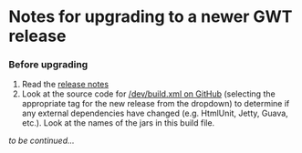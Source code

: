 # Notes for upgrading to a newer GWT release

### Before upgrading
1. Read the [release notes](http://www.gwtproject.org/release-notes.html)
2. Look at the source code for [/dev/build.xml on GitHub](https://github.com/gwtproject/gwt/blob/2.8.2/dev/build.xml) 
   (selecting the appropriate tag for the new release from the dropdown) to determine if any external dependencies have 
   changed (e.g. HtmlUnit, Jetty, Guava, etc.).  Look at the names of the jars in this build file.
   
_to be continued..._